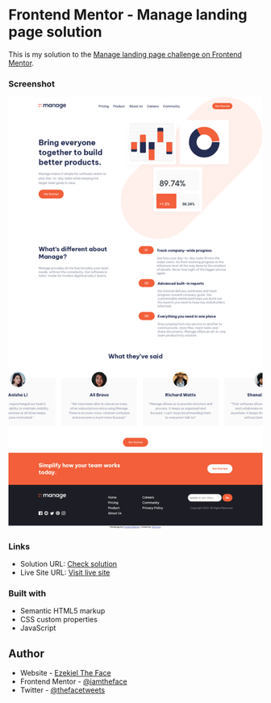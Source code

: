 # Frontend Mentor - Manage landing page solution

This is my solution to the [Manage landing page challenge on Frontend Mentor](https://www.frontendmentor.io/challenges/manage-landing-page-SLXqC6P5).

### Screenshot

![](./images/screenshot.png)


### Links

- Solution URL: [Check solution]()
- Live Site URL: [Visit live site]()


### Built with

- Semantic HTML5 markup
- CSS custom properties
- JavaScript

## Author

- Website - [Ezekiel The Face](https://thefaceportfolio.netlify.app)
- Frontend Mentor - [@iamtheface](https://www.frontendmentor.io/profile/iamtheface)
- Twitter - [@thefacetweets](https://www.twitter.com/thefacetweets)
